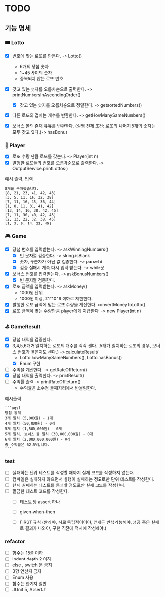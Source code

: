 # TODO

## **기능 명세**

### 🎟️ Lotto

- [x] 번호에 맞는 로또를 만든다. -> Lotto()
  - 6개의 당첨 숫자
  - 1~45 사이의 숫자
  - 중복되지 않는 로또 번호

- [x] 갖고 있는 숫자를 오름차순으로 출력한다. -> printNumbersInAscendingOrder()
  - [x] 갖고 있는 숫자를 오름차순으로 정렬한다. -> getsortedNumbers()

- [x] 다른 로또와 겹치는 개수를 반환한다. -> getHowManySameNumbers()
- [x] 보너스 볼의 존재 유뮤를 반환한다. (실행 전제 조건: 로또의 나머지 5개의 숫자는 모두 갖고 있다.)-> hasBonus


### 🤑 Player
- [x] 로또 수량 만큼 로또를 갖는다. -> Player(int n)
- [x] 발행한 로또들의 번호를 오름차순으로 출력한다. -> OutputService.printLottos()

예시 출력, 입력
```
8개를 구매했습니다.
[8, 21, 23, 41, 42, 43] 
[3, 5, 11, 16, 32, 38] 
[7, 11, 16, 35, 36, 44] 
[1, 8, 11, 31, 41, 42] 
[13, 14, 16, 38, 42, 45] 
[7, 11, 30, 40, 42, 43] 
[2, 13, 22, 32, 38, 45] 
[1, 3, 5, 14, 22, 45]

```

### 🎮 Game
- [x] 당첨 번호를 입력받는다.  -> askWinningNumbers()
    - [x] 빈 문자열 검증한다. -> string.isBlank
    - [x] 숫자, 구분자가 아닌 값 검증한다. -> parseInt 
    - [x] 검증 실패시 계속 다시 입력 받는다. -> while문
- [x] 보너스 번호를 입력받는다. -> askBonusNumbers()
    - [x] 빈 문자열 검증한다.
- [x]  로또 금액을 입력받는다. -> askMoney()
   - 1000원 단위
   - 1000원 이상, 21*10^8 이하로 제한한다.
- [x] 발행한 로또 금액에 맞는 로또 수량을 계산한다. convertMoneyToLotto()
- [x] 로또 금액에 맞는 수량만큼 player에게 지급한다. -> new Player(int n)

### ⛳️  GameResult
- [x]  당첨 내역을 검증한다.
  - [x] 3,4,5,6개가 일치하는 로또의 개수를 각각 센다. (5개가 일치하는 로또의 경우, 보너스 번호가 같은지도 센다.)  -> calculateResult()
     - Lotto.howManySameNumbers(), Lotto.hasBonus()
     - [x] Enum 구현
- [ ] 수익을 계산한다. ->  getRateOfReturn() 
- [x]  당첨 내역을 출력한다. -> printResult()
  - [ ] 수익률 출력 -> printRateOfReturn() 
      - 수익률은 소수점 둘쨰자리에서 반올림한다.

예시출력

    ```agsl
    당첨 통계
    3개 일치 (5,000원) - 1개
    4개 일치 (50,000원) - 0개
    5개 일치 (1,500,000원) - 0개
    5개 일치, 보너스 볼 일치 (30,000,000원) - 0개
    6개 일치 (2,000,000,000원) - 0개
    총 수익률은 62.5%입니다.
    ```



### test

- [ ]  실패하는 단위 테스트를 작성할 때까지 실제 코드를 작성하지 않는다.
- [ ]  컴파일은 실패하지 않으면서 실행이 실패하는 정도로만 단위 테스트를 작성한다.
- [ ]  현재 실패하는 테스트를 통과할 정도로만 실제 코드를 작성한다.
- [ ]  깔끔한 테스트 코드를 작성한다.
    - [ ]  테스트 당 assert 하나
    - [ ]  given-when-then
    - [ ]  FIRST 규칙 (빨라야, 서로 독립적이어야, 언제든 반복가능해야, 성공 혹은 실패로 결과가 나와야, 구현 직전에 적시에 작성해야.)



### refactor
- [ ] 함수는 15줄 이하
- [ ]  indent depth 2 이하
- [ ] else , switch 문 금지
- [ ]  3항 연산자 금지
- [ ] Enum 사용
- [ ]  함수는 한가지 일만
- [ ]  JUnit 5, AssertJ`